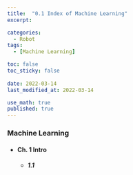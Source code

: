 ```yaml
---
title:  "0.1 Index of Machine Learning"
excerpt: 

categories:
  - Robot
tags:
  - [Machine Learning]

toc: false
toc_sticky: false
 
date: 2022-03-14
last_modified_at: 2022-03-14

use_math: true
published: true
---
```


### Machine Learning
- #### Ch. 1 Intro
  - ##### 1.1 